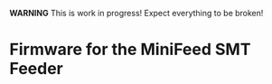**WARNING** This is work in progress! Expect everything to be broken!

# Firmware for the MiniFeed SMT Feeder